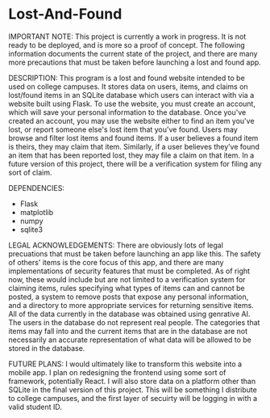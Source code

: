 # Lost-And-Found

IMPORTANT NOTE: This project is currently a work in progress. It is not ready to be deployed, and is more so a proof of concept. The following information documents the current state of the project, and there are many more precautions that must be taken before launching a lost and found app.

DESCRIPTION: This program is a lost and found website intended to be used on college campuses. It stores data on users, items, and claims on lost/found items in an SQLite database which users can interact with via a website built using Flask. To use the website, you must create an account, which will save your personal information to the database. Once you've created an account, you may use the website either to find an item you've lost, or report someone else's lost item that you've found. Users may browse and filter lost items and found items. If a user believes a found item is theirs, they may claim that item. Similarly, if a user believes they’ve found an item that has been reported lost, they may  file a claim on that item. In a future version of this project, there will be a verification system for filing any sort of claim.

DEPENDENCIES:
- Flask
- matplotlib
- numpy
- sqlite3

LEGAL ACKNOWLEDGEMENTS: There are obviously lots of legal precuations that must be taken before launching an app like this. The safety of others' items is the core focus of this app, and there are many implementations of security features that must be completed. As of right now, these would include but are not limited to a verification system for claiming items, rules specifying what types of items can and cannot be posted, a system to remove posts that expose any personal information, and a directory to more appropriate services for returning sensitive items. All of the data currently in the database was obtained using genrative AI. The users in the database do not represent real people. The categories that items may fall into and the current items that are in the database are not necessarily an accurate representation of what data will be allowed to be stored in the database.

FUTURE PLANS: I would ultimately like to transform this website into a mobile app. I plan on redesigning the frontend using some sort of framework, potentially React. I will also store data on a platform other than SQLite in the final version of this project. This will be something I distribute to college campuses, and the first layer of secuirty will be logging in with a valid student ID.
